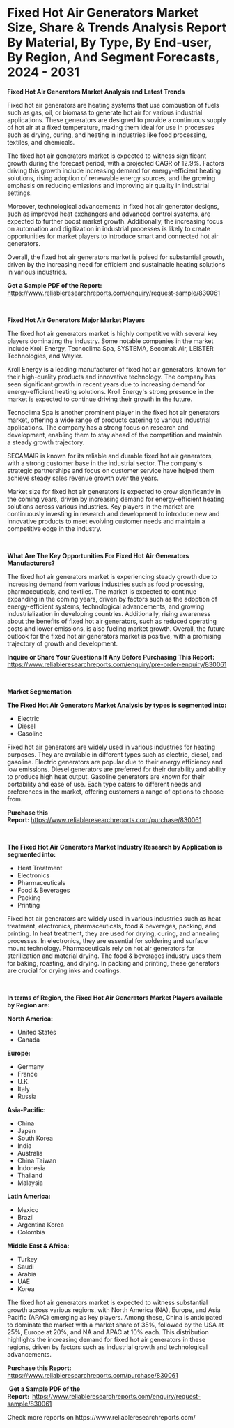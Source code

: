 <p><h1>Fixed Hot Air Generators Market Size, Share & Trends Analysis Report By Material, By Type, By End-user, By Region, And Segment Forecasts, 2024 - 2031</h1></p><p><strong>Fixed Hot Air Generators Market Analysis and Latest Trends</strong></p>
<p><p>Fixed hot air generators are heating systems that use combustion of fuels such as gas, oil, or biomass to generate hot air for various industrial applications. These generators are designed to provide a continuous supply of hot air at a fixed temperature, making them ideal for use in processes such as drying, curing, and heating in industries like food processing, textiles, and chemicals.</p><p>The fixed hot air generators market is expected to witness significant growth during the forecast period, with a projected CAGR of 12.9%. Factors driving this growth include increasing demand for energy-efficient heating solutions, rising adoption of renewable energy sources, and the growing emphasis on reducing emissions and improving air quality in industrial settings.</p><p>Moreover, technological advancements in fixed hot air generator designs, such as improved heat exchangers and advanced control systems, are expected to further boost market growth. Additionally, the increasing focus on automation and digitization in industrial processes is likely to create opportunities for market players to introduce smart and connected hot air generators.</p><p>Overall, the fixed hot air generators market is poised for substantial growth, driven by the increasing need for efficient and sustainable heating solutions in various industries.</p></p>
<p><strong>Get a Sample PDF of the Report:&nbsp;</strong> <a href="https://www.reliableresearchreports.com/enquiry/request-sample/830061">https://www.reliableresearchreports.com/enquiry/request-sample/830061</a></p>
<p>&nbsp;</p>
<p><strong>Fixed Hot Air Generators Major Market Players</strong></p>
<p><p>The fixed hot air generators market is highly competitive with several key players dominating the industry. Some notable companies in the market include Kroll Energy, Tecnoclima Spa, SYSTEMA, Secomak Air, LEISTER Technologies, and Wayler.</p><p>Kroll Energy is a leading manufacturer of fixed hot air generators, known for their high-quality products and innovative technology. The company has seen significant growth in recent years due to increasing demand for energy-efficient heating solutions. Kroll Energy's strong presence in the market is expected to continue driving their growth in the future.</p><p>Tecnoclima Spa is another prominent player in the fixed hot air generators market, offering a wide range of products catering to various industrial applications. The company has a strong focus on research and development, enabling them to stay ahead of the competition and maintain a steady growth trajectory.</p><p>SECAMAIR is known for its reliable and durable fixed hot air generators, with a strong customer base in the industrial sector. The company's strategic partnerships and focus on customer service have helped them achieve steady sales revenue growth over the years.</p><p>Market size for fixed hot air generators is expected to grow significantly in the coming years, driven by increasing demand for energy-efficient heating solutions across various industries. Key players in the market are continuously investing in research and development to introduce new and innovative products to meet evolving customer needs and maintain a competitive edge in the industry.</p></p>
<p>&nbsp;</p>
<p><strong>What Are The Key Opportunities For Fixed Hot Air Generators Manufacturers?</strong></p>
<p><p>The fixed hot air generators market is experiencing steady growth due to increasing demand from various industries such as food processing, pharmaceuticals, and textiles. The market is expected to continue expanding in the coming years, driven by factors such as the adoption of energy-efficient systems, technological advancements, and growing industrialization in developing countries. Additionally, rising awareness about the benefits of fixed hot air generators, such as reduced operating costs and lower emissions, is also fueling market growth. Overall, the future outlook for the fixed hot air generators market is positive, with a promising trajectory of growth and development.</p></p>
<p><strong>Inquire or Share Your Questions If Any Before Purchasing This Report:</strong> <a href="https://www.reliableresearchreports.com/enquiry/pre-order-enquiry/830061">https://www.reliableresearchreports.com/enquiry/pre-order-enquiry/830061</a></p>
<p>&nbsp;</p>
<p><strong>Market Segmentation</strong></p>
<p><strong>The Fixed Hot Air Generators Market Analysis by types is segmented into:</strong></p>
<p><ul><li>Electric</li><li>Diesel</li><li>Gasoline</li></ul></p>
<p><p>Fixed hot air generators are widely used in various industries for heating purposes. They are available in different types such as electric, diesel, and gasoline. Electric generators are popular due to their energy efficiency and low emissions. Diesel generators are preferred for their durability and ability to produce high heat output. Gasoline generators are known for their portability and ease of use. Each type caters to different needs and preferences in the market, offering customers a range of options to choose from.</p></p>
<p><strong>Purchase this Report:&nbsp;</strong><a href="https://www.reliableresearchreports.com/purchase/830061">https://www.reliableresearchreports.com/purchase/830061</a></p>
<p>&nbsp;</p>
<p><strong>The Fixed Hot Air Generators Market Industry Research by Application is segmented into:</strong></p>
<p><ul><li>Heat Treatment</li><li>Electronics</li><li>Pharmaceuticals</li><li>Food & Beverages</li><li>Packing</li><li>Printing</li></ul></p>
<p><p>Fixed hot air generators are widely used in various industries such as heat treatment, electronics, pharmaceuticals, food & beverages, packing, and printing. In heat treatment, they are used for drying, curing, and annealing processes. In electronics, they are essential for soldering and surface mount technology. Pharmaceuticals rely on hot air generators for sterilization and material drying. The food & beverages industry uses them for baking, roasting, and drying. In packing and printing, these generators are crucial for drying inks and coatings.</p></p>
<p>&nbsp;</p>
<p><strong>In terms of Region, the Fixed Hot Air Generators Market Players available by Region are:</strong></p>
<p>
    <p> <strong> North America: </strong>
        <ul>
            <li>United States</li>
            <li>Canada</li>
        </ul>
        </p> 
    <p> <strong> Europe: </strong>
        <ul>
            <li>Germany</li>
            <li>France</li>
            <li>U.K.</li>
            <li>Italy</li>
            <li>Russia</li>
        </ul>
        </p> 
    <p> <strong> Asia-Pacific: </strong>
        <ul>
            <li>China</li>
            <li>Japan</li>
            <li>South Korea</li>
            <li>India</li>
            <li>Australia</li>
            <li>China Taiwan</li>
            <li>Indonesia</li>
            <li>Thailand</li>
            <li>Malaysia</li>
        </ul>
        </p> 
    <p> <strong> Latin America: </strong>
        <ul>
            <li>Mexico</li>
            <li>Brazil</li>
            <li>Argentina Korea</li>
            <li>Colombia</li>
        </ul>
        </p> 
    <p> <strong> Middle East & Africa: </strong>
        <ul>
            <li>Turkey</li>
            <li>Saudi</li>
            <li>Arabia</li>
            <li>UAE</li>
            <li>Korea</li>
        </ul>
    </p>
    </p>
<p><p>The fixed hot air generators market is expected to witness substantial growth across various regions, with North America (NA), Europe, and Asia Pacific (APAC) emerging as key players. Among these, China is anticipated to dominate the market with a market share of 35%, followed by the USA at 25%, Europe at 20%, and NA and APAC at 10% each. This distribution highlights the increasing demand for fixed hot air generators in these regions, driven by factors such as industrial growth and technological advancements.</p></p>
<p><strong>Purchase this Report: </strong><a href="https://www.reliableresearchreports.com/purchase/830061">https://www.reliableresearchreports.com/purchase/830061</a></p>
<p>&nbsp;<strong>Get a Sample PDF of the Report:&nbsp;&nbsp;</strong><a href="https://www.reliableresearchreports.com/enquiry/request-sample/830061">https://www.reliableresearchreports.com/enquiry/request-sample/830061</a></p>
<p><strong></strong></p>
<p>Check more reports on https://www.reliableresearchreports.com/</p>